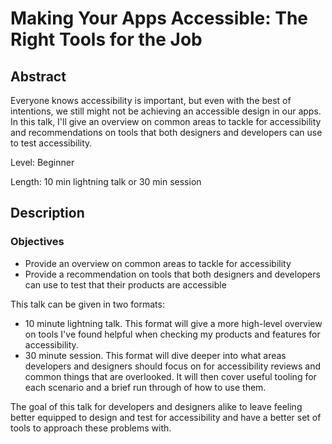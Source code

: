 # Making Your Apps Accessible: The Right Tools for the Job
## Abstract
Everyone knows accessibility is important, but even with the best of intentions, we still might not be achieving an accessible design in our apps. In this talk, I'll give an overview on common areas to tackle for accessibility and recommendations on tools that both designers and developers can use to test accessibility.

Level: Beginner

Length: 10 min lightning talk or 30 min session

## Description
### Objectives
* Provide an overview on common areas to tackle for accessibility
* Provide a recommendation on tools that both designers and developers can use to test that their products are accessible

This talk can be given in two formats:
- 10 minute lightning talk. This format will give a more high-level overview on tools I've found helpful when checking my products and features for accessibility.
- 30 minute session. This format will dive deeper into what areas developers and designers should focus on for accessibility reviews and common things that are overlooked. It will then cover useful tooling for each scenario and a brief run through of how to use them.

The goal of this talk for developers and designers alike to leave feeling better equipped to design and test for accessibility and have a better set of tools to approach these problems with.
